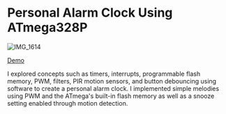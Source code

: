 # Personal Alarm Clock Using ATmega328P 

![IMG_1614](https://user-images.githubusercontent.com/55927496/83223139-06edbd00-a12f-11ea-8f2f-2e63406e326d.jpg)

[Demo](https://www.youtube.com/watch?v=kTxh9s--ILE "Alarm Clock")

  I explored concepts such as timers, interrupts, programmable flash memory, PWM, filters, PIR motion sensors, and button debouncing using software to create a personal alarm clock. I implemented simple melodies using PWM and the ATmega's built-in flash memory as well as a snooze setting enabled through motion detection.




